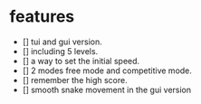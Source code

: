 # features
- [] tui and gui version.
- [] including 5 levels.
- [] a way to set the initial speed.
- [] 2 modes free mode and competitive mode.
- [] remember the high score.
- [] smooth snake movement in the gui version
